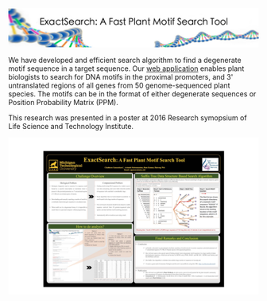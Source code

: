 
![ExactSearch](/header.jpg?raw=true "Exact Search")

We have developed and efficient search algorithm to find a degenerate motif sequence in a target sequence.
Our [web application](http://sys.bio.mtu.edu/motif/) enables plant biologists to search for DNA motifs in the proximal promoters, and 3' untranslated regions of all genes from 50 genome-sequenced plant species. The motifs can be in the format of either degenerate sequences or Position Probability Matrix (PPM). 

This research was presented in a poster at 2016 Research symopsium of Life Science and Technology Institute.

![Alt text](/poster.jpg?raw=true "Poster Exact Search")

